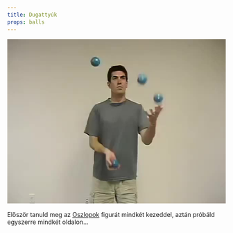 ```yaml
---
title: Dugattyúk
props: balls
---
```


![Dugattyúk](site/videos/poster/fourpistons.jpg)

Először tanuld meg az [Oszlopok](site/hu/oszlopok/README.md) figurát mindkét kezeddel, aztán próbáld egyszerre mindkét oldalon…


